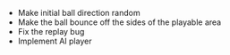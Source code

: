 - Make initial ball direction random
- Make the ball bounce off the sides of the playable area
- Fix the replay bug
- Implement AI player
